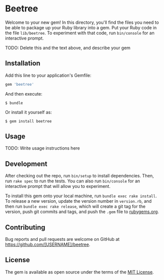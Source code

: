 # Beetree

Welcome to your new gem! In this directory, you'll find the files you need to be able to package up your Ruby library into a gem. Put your Ruby code in the file `lib/beetree`. To experiment with that code, run `bin/console` for an interactive prompt.

TODO: Delete this and the text above, and describe your gem

## Installation

Add this line to your application's Gemfile:

```ruby
gem 'beetree'
```

And then execute:

    $ bundle

Or install it yourself as:

    $ gem install beetree

## Usage

TODO: Write usage instructions here

## Development

After checking out the repo, run `bin/setup` to install dependencies. Then, run `rake spec` to run the tests. You can also run `bin/console` for an interactive prompt that will allow you to experiment.

To install this gem onto your local machine, run `bundle exec rake install`. To release a new version, update the version number in `version.rb`, and then run `bundle exec rake release`, which will create a git tag for the version, push git commits and tags, and push the `.gem` file to [rubygems.org](https://rubygems.org).

## Contributing

Bug reports and pull requests are welcome on GitHub at https://github.com/[USERNAME]/beetree.


## License

The gem is available as open source under the terms of the [MIT License](http://opensource.org/licenses/MIT).

